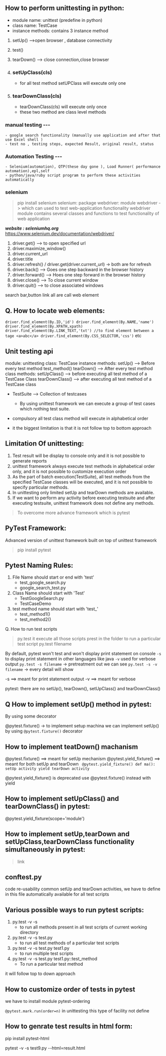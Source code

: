 How to perform unittesting in python:
-------------------------------------

- module name: unittest (predefine in python)
- class name: TestCase
- instance methods: contains 3 instance method

1. setUp() -->open browser , database connectivity
2. test()
3. tearDown() --> close connection,close browser

4. ### setUpClass(cls)
   - for all test method setUPClass will execute only one

5. ### tearDownClass(cls)
    - tearDownClass(cls) will execute only once
    - these two method are class level methods

### manual testing --- 
    - google search functionality (manually use application and after that use Excel shell )
    - test no , testing steps, expected Result, original result, status
### Automation Testing ---
    - Selenium(automation), QTP(these day gone ), Load Runner( performance automation),epl,self
    - python/java/ruby script program to perform these activities automatically

### selenium
> pip install selenium
> selenium: package
> webdriver: module 
> webdriver -> which can used to test web-application functionality
> webdriver module contains several classes and functions to test functionality of web application

***website : seleniumhq.org***
https://www.selenium.dev/documentation/webdriver/

1. driver.get() --> to open specified url
2. driver.maximize_window()
3. driver.current_url
4. driver.title
5. driver.refresh() / driver.get(driver.current_url) -> both are for refresh
6. driver.back() --> Goes one step backward in the browser history
7. driver.forward() --> Hoes one step forward in the browser history
8. driver.close() --> To close current window
9. driver.quit() --> to close associated windows

search bar,button link all are call web element

Q. How to locate web elements:
-----------------------------
`driver.find_element(By.ID,'id')
driver.find_element(By.NAME,'name')
driver.find_element(By.XPATH,xpath)
driver.find_element(By.LINK_TEXT,'txt') //to find element between a tage <a>abc</a>
driver.find_element(By.CSS_SELECTOR,'css')`
etc

Unit testing api
----------------

module: unittesting
class: TestCase
instance methods:
   setUp() --> Before every test method
   test_method()
   tearDown() --> After every test method
class methods:
   setUpClass() --> before executing all test method of a TestCase Class
   tearDownClass() --> after executing all test method of a TestCase class

- TestSuite --> Collection of testcases
  - By using unittest framework we can execute a group of test cases which nothing test suite.

- compulsory all test class method will execute in alphabetical order
- it the biggest limitation is that it is not follow top to bottom approach

Limitation Of unittesting:
--------------------------
1. Test result will be display to console only and it is not possible to generate reports
2. unittest framework always execute test methods in alphabetical order only, and it is not possible to customize execution order
3. As the part of batch execution(TestSuite), all test methods from the specified TestCase classes will be executed, and it is not possible to specify particular methods.
4. In unittesting only limited setUp and tearDown methods are available.
5. If we want to perform any activity before executing testsuite and after executing testsuite, unittest framework does not define any methods.


> To overcome more advance framework which is pytest 

PyTest Framework:
-----------------
Advanced version of unittest framework
built on top of unittest framework

> pip install pytest

Pytest Naming Rules:
---------------------------
1. File Name should start or end with 'test'
   - test_google_search.py
   - google_search_test.py
2. Class Name should start with 'Test'
   - TestGoogleSearch.py
   - TestCaseDemo
3. test method name should start with 'test_'
   - test_method1()
   - test_method2()

Q. How to run test scripts
> py.test
> it execute all those scripts prest in the folder
> to run a particular test script py.test filename

By default, pytest won't test and won't display print statement on console
`-s ` to display print statement in other languages like java `-v` used for verbose output
`py.test -s filename` -> pretreatment out we can see
`py.test -s -v filename` -> every detail will show 

-s ==> meant for print statement output
-v ==> meant for verbose

pytest: there are no setUp(), tearDown(), setUpClass() and tearDownClass()

Q How to implement setUp() method in pytest:
----------------------------------------------

By using some decorator

@pytest.fixture() -> to implement setup machina
we can implement setUp() by using `@pytest.fixture()`
decorator 

How to implement teatDown() machanism
-------------------------------------
@pytest.fixture() ==> meant for setUp mechanism
@pytest.yield_fixture() ==> meant for both setUp and tearDown
`
@pytest.yield_fixture()
def ma():
   setUp activity
   yield
   tearDown activity`

@pytest.yield_fixture() is deprecated use @pytest.fixture() instead with yield

How to implement setUpClass() and tearDownClass() in pytest:
--------------------------------------------------------------
@pytest.yield_fixture(scope='module')

How to implement setUp,tearDown and setUpClass,tearDownClass functionality simultaneously in pytest:
----------------------------------------------------------------------------------------------------
>link

conftest.py
-----------
code re-usability
common setUp and tearDown activities, we have to define in this file 
automatically available for all test scripts

Various possible ways to run pytest scripts:
--------------------------------------------
1. py.test -v -s
   - to run all methods present in all test scripts of current working directory
2. py.test -v -s test.py
   - to run all test methods of a particular test scripts
3. py.test -v -s test.py test1.py
   - to run multiple test scripts
4. py.test -v -s test.py test1.py::test_method
   - To run a particular test method

it will follow top to down approach

How to customize order of tests in pytest
-----------------------------------------
we have to install module pytest-ordering

`@pytest.mark.run(order=n)`
in unittesting this type of facility not define

How to genrate test results in html form:
-----------------------------------------

pip install pytest-html

pytest -v -s test9.py --html=result.html









